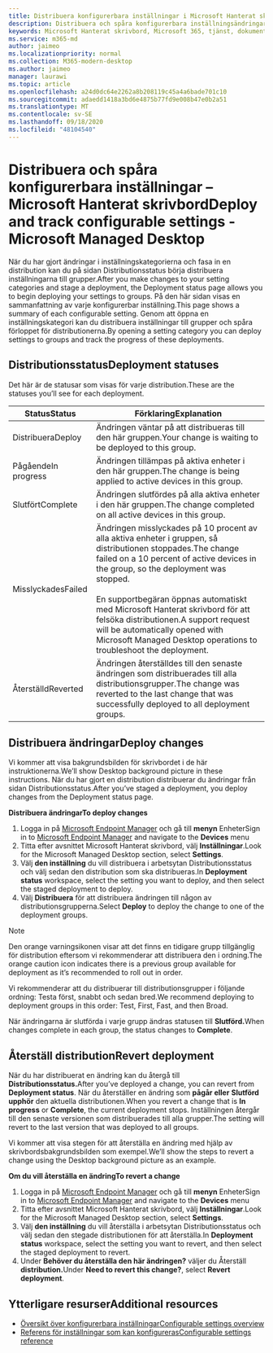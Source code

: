 ```yaml
---
title: Distribuera konfigurerbara inställningar i Microsoft Hanterat skrivbord
description: Distribuera och spåra konfigurerbara inställningsändringar i Microsoft Hanterat skrivbord.
keywords: Microsoft Hanterat skrivbord, Microsoft 365, tjänst, dokumentation, distribuera, fasad distribution, konfigurerbara inställningar
ms.service: m365-md
author: jaimeo
ms.localizationpriority: normal
ms.collection: M365-modern-desktop
ms.author: jaimeo
manager: laurawi
ms.topic: article
ms.openlocfilehash: a24d0dc64e2262a8b208119c45a4a6bade701c10
ms.sourcegitcommit: adaedd1418a3bd6e4875b77fd9e008b47e0b2a51
ms.translationtype: MT
ms.contentlocale: sv-SE
ms.lasthandoff: 09/18/2020
ms.locfileid: "48104540"
---
```

# <a name="deploy-and-track-configurable-settings---microsoft-managed-desktop"></a><span data-ttu-id="e9d75-104">Distribuera och spåra konfigurerbara inställningar – Microsoft Hanterat skrivbord</span><span class="sxs-lookup"><span data-stu-id="e9d75-104">Deploy and track configurable settings - Microsoft Managed Desktop</span></span>

<span data-ttu-id="e9d75-105">När du har gjort ändringar i inställningskategorierna och fasa in en distribution kan du på sidan Distributionsstatus börja distribuera inställningarna till grupper.</span><span class="sxs-lookup"><span data-stu-id="e9d75-105">After you make changes to your setting categories and stage a deployment, the Deployment status page allows you to begin deploying your settings to groups.</span></span> <span data-ttu-id="e9d75-106">På den här sidan visas en sammanfattning av varje konfigurerbar inställning.</span><span class="sxs-lookup"><span data-stu-id="e9d75-106">This page shows a summary of each configurable setting.</span></span> <span data-ttu-id="e9d75-107">Genom att öppna en inställningskategori kan du distribuera inställningar till grupper och spåra förloppet för distributionerna.</span><span class="sxs-lookup"><span data-stu-id="e9d75-107">By opening a setting category you can deploy settings to groups and track the progress of these deployments.</span></span>

## <a name="deployment-statuses"></a><span data-ttu-id="e9d75-108">Distributionsstatus</span><span class="sxs-lookup"><span data-stu-id="e9d75-108">Deployment statuses</span></span> 

<span data-ttu-id="e9d75-109">Det här är de statusar som visas för varje distribution.</span><span class="sxs-lookup"><span data-stu-id="e9d75-109">These are the statuses you’ll see for each deployment.</span></span>

<span data-ttu-id="e9d75-110">Status</span><span class="sxs-lookup"><span data-stu-id="e9d75-110">Status</span></span>  | <span data-ttu-id="e9d75-111">Förklaring</span><span class="sxs-lookup"><span data-stu-id="e9d75-111">Explanation</span></span> 
--- | --- 
<span data-ttu-id="e9d75-112">Distribuera</span><span class="sxs-lookup"><span data-stu-id="e9d75-112">Deploy</span></span> | <span data-ttu-id="e9d75-113">Ändringen väntar på att distribueras till den här gruppen.</span><span class="sxs-lookup"><span data-stu-id="e9d75-113">Your change is waiting to be deployed to this group.</span></span>
<span data-ttu-id="e9d75-114">Pågående</span><span class="sxs-lookup"><span data-stu-id="e9d75-114">In progress</span></span> | <span data-ttu-id="e9d75-115">Ändringen tillämpas på aktiva enheter i den här gruppen.</span><span class="sxs-lookup"><span data-stu-id="e9d75-115">The change is being applied to active devices in this group.</span></span> 
<span data-ttu-id="e9d75-116">Slutfört</span><span class="sxs-lookup"><span data-stu-id="e9d75-116">Complete</span></span> | <span data-ttu-id="e9d75-117">Ändringen slutfördes på alla aktiva enheter i den här gruppen.</span><span class="sxs-lookup"><span data-stu-id="e9d75-117">The change completed on all active devices in this group.</span></span> 
<span data-ttu-id="e9d75-118">Misslyckades</span><span class="sxs-lookup"><span data-stu-id="e9d75-118">Failed</span></span> | <span data-ttu-id="e9d75-119">Ändringen misslyckades på 10 procent av alla aktiva enheter i gruppen, så distributionen stoppades.</span><span class="sxs-lookup"><span data-stu-id="e9d75-119">The change failed on a 10 percent of active devices in the group, so the deployment was stopped.</span></span><br><br> <span data-ttu-id="e9d75-120">En supportbegäran öppnas automatiskt med Microsoft Hanterat skrivbord för att felsöka distributionen.</span><span class="sxs-lookup"><span data-stu-id="e9d75-120">A support request will be automatically opened with Microsoft Managed Desktop operations to troubleshoot the deployment.</span></span> 
<span data-ttu-id="e9d75-121">Återställd</span><span class="sxs-lookup"><span data-stu-id="e9d75-121">Reverted</span></span> | <span data-ttu-id="e9d75-122">Ändringen återställdes till den senaste ändringen som distribuerades till alla distributionsgrupper.</span><span class="sxs-lookup"><span data-stu-id="e9d75-122">The change was reverted to the last change that was successfully deployed to all deployment groups.</span></span>

## <a name="deploy-changes"></a><span data-ttu-id="e9d75-123">Distribuera ändringar</span><span class="sxs-lookup"><span data-stu-id="e9d75-123">Deploy changes</span></span>

<span data-ttu-id="e9d75-124">Vi kommer att visa bakgrundsbilden för skrivbordet i de här instruktionerna.</span><span class="sxs-lookup"><span data-stu-id="e9d75-124">We’ll show Desktop background picture in these instructions.</span></span> <span data-ttu-id="e9d75-125">När du har gjort en distribution distribuerar du ändringar från sidan Distributionsstatus.</span><span class="sxs-lookup"><span data-stu-id="e9d75-125">After you’ve staged a deployment, you deploy changes from the Deployment status page.</span></span> 

<span data-ttu-id="e9d75-126">**Distribuera ändringar**</span><span class="sxs-lookup"><span data-stu-id="e9d75-126">**To deploy changes**</span></span>

1. <span data-ttu-id="e9d75-127">Logga in på [Microsoft Endpoint Manager](https://endpoint.microsoft.com/) och gå till **menyn** Enheter</span><span class="sxs-lookup"><span data-stu-id="e9d75-127">Sign in to [Microsoft Endpoint Manager](https://endpoint.microsoft.com/) and navigate to the **Devices** menu</span></span>
2. <span data-ttu-id="e9d75-128">Titta efter avsnittet Microsoft Hanterat skrivbord, välj **Inställningar**.</span><span class="sxs-lookup"><span data-stu-id="e9d75-128">Look for the Microsoft Managed Desktop section, select **Settings**.</span></span>
3. <span data-ttu-id="e9d75-129">Välj **den inställning** du vill distribuera i arbetsytan Distributionsstatus och välj sedan den distribution som ska distribueras.</span><span class="sxs-lookup"><span data-stu-id="e9d75-129">In **Deployment status** workspace, select the setting you want to deploy, and then select the staged deployment to deploy.</span></span>
4. <span data-ttu-id="e9d75-130">Välj **Distribuera** för att distribuera ändringen till någon av distributionsgrupperna.</span><span class="sxs-lookup"><span data-stu-id="e9d75-130">Select **Deploy** to deploy the change to one of the deployment groups.</span></span>

> [!NOTE] 
> <span data-ttu-id="e9d75-131">Den orange varningsikonen visar att det finns en tidigare grupp tillgänglig för distribution eftersom vi rekommenderar att distribuera den i ordning.</span><span class="sxs-lookup"><span data-stu-id="e9d75-131">The orange caution icon indicates there is a previous group available for deployment as it’s recommended to roll out in order.</span></span> 

<!-- Needs picture updated to show MEM ![Deployment status workspace. Trusted sites pane on the right. In the Deployment groups section are three columns: deployment groups, devices, and status. In the status column, "deploy" is highlighted.](../../media/1deployedit.png) -->

<span data-ttu-id="e9d75-132">Vi rekommenderar att du distribuerar till distributionsgrupper i följande ordning: Testa först, snabbt och sedan bred.</span><span class="sxs-lookup"><span data-stu-id="e9d75-132">We recommend deploying to deployment groups in this order: Test, First, Fast, and then Broad.</span></span> 

<span data-ttu-id="e9d75-133">När ändringarna är slutförda i varje grupp ändras statusen till **Slutförd.**</span><span class="sxs-lookup"><span data-stu-id="e9d75-133">When changes complete in each group, the status changes to **Complete**.</span></span>

<!-- Needs picture updated to show MEM ![Deployment status workspace with columns for date updated, version, test, first, fast, and broad. The Proxy row is expanded, showing a dated setting flagged as "complete" in each of the four deployment groups.](../../media/2completeedit.png) -->

## <a name="revert-deployment"></a><span data-ttu-id="e9d75-134">Återställ distribution</span><span class="sxs-lookup"><span data-stu-id="e9d75-134">Revert deployment</span></span>

<span data-ttu-id="e9d75-135">När du har distribuerat en ändring kan du återgå till **Distributionsstatus.**</span><span class="sxs-lookup"><span data-stu-id="e9d75-135">After you’ve deployed a change, you can revert from **Deployment status**.</span></span> <span data-ttu-id="e9d75-136">När du återställer en ändring som **pågår eller** **Slutförd upphör** den aktuella distributionen.</span><span class="sxs-lookup"><span data-stu-id="e9d75-136">When you revert a change that is **In progress** or **Complete**, the current deployment stops.</span></span> <span data-ttu-id="e9d75-137">Inställningen återgår till den senaste versionen som distribuerades till alla grupper.</span><span class="sxs-lookup"><span data-stu-id="e9d75-137">The setting will revert to the last version that was deployed to all groups.</span></span> 

<span data-ttu-id="e9d75-138">Vi kommer att visa stegen för att återställa en ändring med hjälp av skrivbordsbakgrundsbilden som exempel.</span><span class="sxs-lookup"><span data-stu-id="e9d75-138">We’ll show the steps to revert a change using the Desktop background picture as an example.</span></span> 

<span data-ttu-id="e9d75-139">**Om du vill återställa en ändring**</span><span class="sxs-lookup"><span data-stu-id="e9d75-139">**To revert a change**</span></span>
1. <span data-ttu-id="e9d75-140">Logga in på [Microsoft Endpoint Manager](https://endpoint.microsoft.com/) och gå till **menyn** Enheter</span><span class="sxs-lookup"><span data-stu-id="e9d75-140">Sign in to [Microsoft Endpoint Manager](https://endpoint.microsoft.com/) and navigate to the **Devices** menu</span></span>
2. <span data-ttu-id="e9d75-141">Titta efter avsnittet Microsoft Hanterat skrivbord, välj **Inställningar**.</span><span class="sxs-lookup"><span data-stu-id="e9d75-141">Look for the Microsoft Managed Desktop section, select **Settings**.</span></span>
3. <span data-ttu-id="e9d75-142">Välj **den inställning** du vill återställa i arbetsytan Distributionsstatus och välj sedan den stegade distributionen för att återställa.</span><span class="sxs-lookup"><span data-stu-id="e9d75-142">In **Deployment status** workspace, select the setting you want to revert, and then select the staged deployment to revert.</span></span>
4. <span data-ttu-id="e9d75-143">Under **Behöver du återställa den här ändringen?** väljer du Återställ **distribution.**</span><span class="sxs-lookup"><span data-stu-id="e9d75-143">Under **Need to revert this change?**, select **Revert deployment**.</span></span>

<!-- Needs picture updated to show MEM ![Deployment status workspace. Browser start pages is selected, opening a pane on the right side with data about the submitted change and its status. At the bottom is the "need to revert this change" area where you can select "Revert deployment."](../../media/3revert.png) -->

## <a name="additional-resources"></a><span data-ttu-id="e9d75-144">Ytterligare resurser</span><span class="sxs-lookup"><span data-stu-id="e9d75-144">Additional resources</span></span>
- [<span data-ttu-id="e9d75-145">Översikt över konfigurerbara inställningar</span><span class="sxs-lookup"><span data-stu-id="e9d75-145">Configurable settings overview</span></span>](config-setting-overview.md)
- [<span data-ttu-id="e9d75-146">Referens för inställningar som kan konfigureras</span><span class="sxs-lookup"><span data-stu-id="e9d75-146">Configurable settings reference</span></span>](config-setting-ref.md) 
